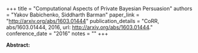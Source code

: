 +++
title = "Computational Aspects of Private Bayesian Persuasion"
authors = "Yakov Babichenko, Siddharth Barman"
paper_link = "http://arxiv.org/abs/1603.01444"
publication_details = "CoRR, abs/1603.01444, 2016, url: <a href='http://arxiv.org/abs/1603.01444' target='_blank'>http://arxiv.org/abs/1603.01444</a>."
conference_date = "2016"
notes = ""
+++

<b>Abstract:</b>
